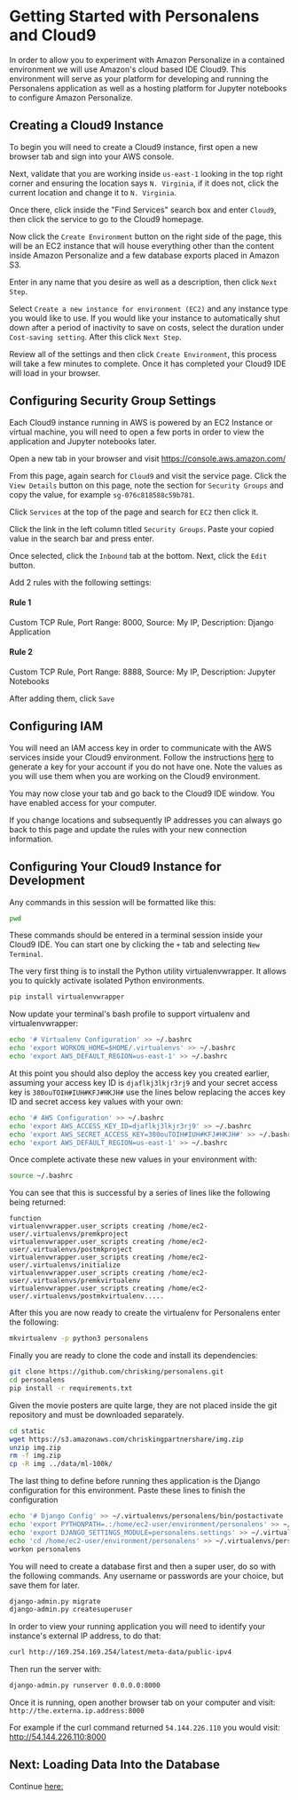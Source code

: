 # Getting Started with Personalens and Cloud9

In order to allow you to experiment with Amazon Personalize in a contained
environment we will use Amazon's cloud based IDE Cloud9. This environment
will serve as your platform for developing and running the Personalens application
as well as a hosting platform for Jupyter notebooks to configure Amazon Personalize.

## Creating a Cloud9 Instance

To begin you will need to create a Cloud9 instance, first open a new browser tab and sign
into your AWS console. 

Next, validate that you are working inside `us-east-1` looking in the top right corner and ensuring the location says
`N. Virginia`, if it does not, click the current location and change it to `N. Virginia`.

Once there, click inside the "Find Services" search box and enter `Cloud9`, then click the service to go to the Cloud9 homepage.

Now click the `Create Environment` button on the right side of the page, this will be an EC2 instance that will house everything other than the content
inside Amazon Personalize and a few database exports placed in Amazon S3.

Enter in any name that you desire as well as a description, then click `Next Step`.

Select `Create a new instance for environment (EC2)` and any instance type you would like to use. If you would like your instance to automatically shut down after a period of 
inactivity to save on costs, select the duration under `Cost-saving setting`. After this click `Next Step`.

Review all of the settings and then click `Create Environment`, this process will take a few minutes to complete. Once it has completed your Cloud9 IDE will load in your browser.

## Configuring Security Group Settings

Each Cloud9 instance running in AWS is powered by an EC2 Instance or virtual machine, you will need to open a few ports in order to view the application
and Jupyter notebooks later.

Open a new tab in your browser and visit https://console.aws.amazon.com/

From this page, again search for `Cloud9` and visit the service page. Click the `View Details` button on this page, note the section for `Security Groups` and
copy the value, for example `sg-076c818588c59b781`.

Click `Services` at the top of the page and search for `EC2` then click it. 

Click the link in the left column titled `Security Groups`. Paste your copied value in the search bar and press enter.

Once selected, click the `Inbound` tab at the bottom. Next, click the `Edit` button.

Add 2 rules with the following settings:

#### Rule 1

Custom TCP Rule, Port Range: 8000, Source: My IP, Description: Django Application

#### Rule 2

Custom TCP Rule, Port Range: 8888, Source: My IP, Description: Jupyter Notebooks

After adding them, click `Save`


## Configuring IAM

You will need an IAM access key in order to communicate with the AWS services inside your Cloud9 environment. Follow the instructions [here](https://docs.aws.amazon.com/IAM/latest/UserGuide/id_credentials_access-keys.html#Using_CreateAccessKey)
 to generate a key for your account if you do not have one. Note the values as you will use them when you are working on the Cloud9 environment.

You may now close your tab and go back to the Cloud9 IDE window. You have enabled access for your computer. 

If you change locations and subsequently IP addresses you can always go back to this page and update the rules with your new
connection information.


## Configuring Your Cloud9 Instance for Development

Any commands in this session will be formatted like this:

```bash
pwd
```

These commands should be entered in a terminal session inside your Cloud9 IDE. You can start one by clicking the `+` tab and selecting `New Terminal`.

The very first thing is to install the Python utility virtualenvwrapper. It allows you to quickly activate isolated Python environments.

```bash
pip install virtualenvwrapper
```

Now update your terminal's bash profile to support virtualenv and virtualenvwrapper:

```bash
echo '# Virtualenv Configuration' >> ~/.bashrc
echo 'export WORKON_HOME=$HOME/.virtualenvs' >> ~/.bashrc
echo 'export AWS_DEFAULT_REGION=us-east-1' >> ~/.bashrc
```

At this point you should also deploy the access key you created earlier, assuming your access key ID is `djaflkj3lkjr3rj9` and your secret access key is `380ouTOIH#IUH#KFJ#HKJH#` use the lines
below replacing the acces key ID and secret access key values with your own:

```bash
echo '# AWS Configuration' >> ~/.bashrc
echo 'export AWS_ACCESS_KEY_ID=djaflkj3lkjr3rj9' >> ~/.bashrc
echo 'export AWS_SECRET_ACCESS_KEY=380ouTOIH#IUH#KFJ#HKJH#' >> ~/.bashrc
echo 'export AWS_DEFAULT_REGION=us-east-1' >> ~/.bashrc
```

Once complete activate these new values in your environment with:

```bash
source ~/.bashrc
```

You can see that this is successful by a series of lines like the following being returned:

```
function
virtualenvwrapper.user_scripts creating /home/ec2-user/.virtualenvs/premkproject
virtualenvwrapper.user_scripts creating /home/ec2-user/.virtualenvs/postmkproject
virtualenvwrapper.user_scripts creating /home/ec2-user/.virtualenvs/initialize
virtualenvwrapper.user_scripts creating /home/ec2-user/.virtualenvs/premkvirtualenv
virtualenvwrapper.user_scripts creating /home/ec2-user/.virtualenvs/postmkvirtualenv.....
```

After this you are now ready to create the virtualenv for Personalens enter the following:

```bash
mkvirtualenv -p python3 personalens
```

Finally you are ready to clone the code and install its dependencies:

```bash
git clone https://github.com/chrisking/personalens.git
cd personalens
pip install -r requirements.txt
```

Given the movie posters are quite large, they are not placed inside the git repository and must be downloaded separately.

```bash
cd static
wget https://s3.amazonaws.com/chriskingpartnershare/img.zip
unzip img.zip
rm -f img.zip
cp -R img ../data/ml-100k/ 
```

The last thing to define before running thes application is the Django configuration for this environment. Paste these lines to finish the configuration


```bash
echo '# Django Config' >> ~/.virtualenvs/personalens/bin/postactivate
echo 'export PYTHONPATH=.:/home/ec2-user/environment/personalens' >> ~/.virtualenvs/personalens/bin/postactivate
echo 'export DJANGO_SETTINGS_MODULE=personalens.settings' >> ~/.virtualenvs/personalens/bin/postactivate
echo 'cd /home/ec2-user/environment/personalens' >> ~/.virtualenvs/personalens/bin/postactivate
workon personalens
```

You will need to create a database first and then a super user, do so with the following commands. Any username or passwords are your choice, but save them for later.

```bash
django-admin.py migrate
django-admin.py createsuperuser
```


In order to view your running application you will need to identify your instance's external IP address, to do that:

```bash
curl http://169.254.169.254/latest/meta-data/public-ipv4
```

Then run the server with:

```bash
django-admin.py runserver 0.0.0.0:8000
```

Once it is running, open another browser tab on your computer and visit: `http://the.externa.ip.address:8000`

For example if the curl command returned `54.144.226.110` you would visit: http://54.144.226.110:8000

## Next: Loading Data Into the Database

Continue [here:](LoadingDataIntotheDatabase.md)


